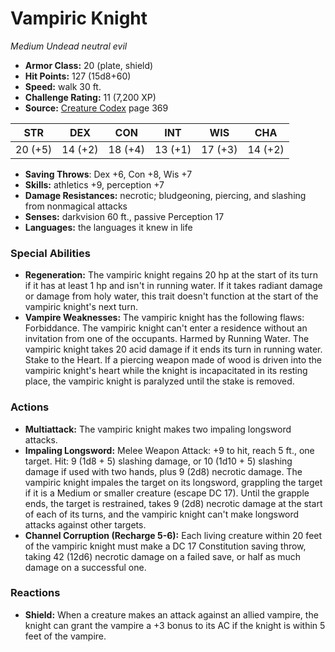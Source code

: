 # Vampiric Knight

*Medium* *Undead* *neutral evil*

- **Armor Class:** 20 (plate, shield)
- **Hit Points:** 127 (15d8+60)
- **Speed:** walk 30 ft.
- **Challenge Rating:** 11 (7,200 XP)
- **Source:** [Creature Codex](https://koboldpress.com/kpstore/product/creature-codex-for-5th-edition-dnd) page 369

| STR | DEX | CON | INT | WIS | CHA |
| --- | --- | --- | --- | --- | --- |
| 20 (+5) | 14 (+2) | 18 (+4) | 13 (+1) | 17 (+3) | 14 (+2) |

- **Saving Throws**: Dex +6, Con +8, Wis +7
- **Skills:** athletics +9, perception +7
- **Damage Resistances:** necrotic; bludgeoning, piercing, and slashing from nonmagical attacks
- **Senses:** darkvision 60 ft., passive Perception 17
- **Languages:** the languages it knew in life

### Special Abilities

- **Regeneration:** The vampiric knight regains 20 hp at the start of its turn if it has at least 1 hp and isn't in running water. If it takes radiant damage or damage from holy water, this trait doesn't function at the start of the vampiric knight's next turn.
- **Vampire Weaknesses:** The vampiric knight has the following flaws:
Forbiddance. The vampiric knight can't enter a residence without an invitation from one of the occupants.
Harmed by Running Water. The vampiric knight takes 20 acid damage if it ends its turn in running water.
Stake to the Heart. If a piercing weapon made of wood is driven into the vampiric knight's heart while the knight is incapacitated in its resting place, the vampiric knight is paralyzed until the stake is removed.

### Actions

- **Multiattack:** The vampiric knight makes two impaling longsword attacks.
- **Impaling Longsword:** Melee Weapon Attack: +9 to hit, reach 5 ft., one target. Hit: 9 (1d8 + 5) slashing damage, or 10 (1d10 + 5) slashing damage if used with two hands, plus 9 (2d8) necrotic damage. The vampiric knight impales the target on its longsword, grappling the target if it is a Medium or smaller creature (escape DC 17). Until the grapple ends, the target is restrained, takes 9 (2d8) necrotic damage at the start of each of its turns, and the vampiric knight can't make longsword attacks against other targets.
- **Channel Corruption (Recharge 5-6):** Each living creature within 20 feet of the vampiric knight must make a DC 17 Constitution saving throw, taking 42 (12d6) necrotic damage on a failed save, or half as much damage on a successful one.

### Reactions

- **Shield:** When a creature makes an attack against an allied vampire, the knight can grant the vampire a +3 bonus to its AC if the knight is within 5 feet of the vampire.



